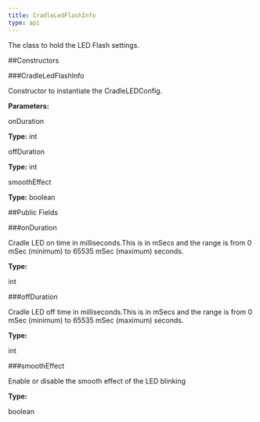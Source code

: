 ```yaml
---
title: CradleLedFlashInfo
type: api
---
```



The class to hold the LED Flash settings.

##Constructors

###CradleLedFlashInfo

Constructor to instantiate the CradleLEDConfig.

**Parameters:**

onDuration



**Type:** int

offDuration



**Type:** int

smoothEffect



**Type:** boolean

##Public Fields

###onDuration

Cradle LED on time in milliseconds.This is in mSecs and the range is from 0 mSec (minimum) to 65535 mSec (maximum) seconds.

**Type:**

int

###offDuration

Cradle LED off time in milliseconds.This is in mSecs and the range is from 0 mSec (minimum) to 65535 mSec (maximum) seconds.

**Type:**

int

###smoothEffect

Enable or disable the smooth effect of the LED blinking

**Type:**

boolean

